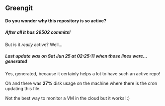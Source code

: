 ## Greengit

#### Do you wonder why this repository is so active?

##### After all it has 29502 commits!

But is it *really* active? Well...

##### Last update was on Sat Jun 25 at 02:25:11 when those lines were... generated

Yes, generated, because it certainly helps a lot to have such an active repo!

Oh and there was **27%** disk usage on the machine
where there is the cron updating this file.

Not the best way to monitor a VM in the cloud but it works! :)
